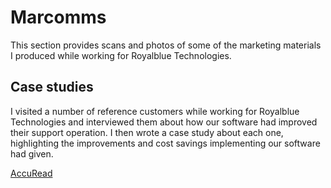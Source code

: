 # Marcomms

This section provides scans and photos of some of the marketing materials I produced while working for Royalblue Technologies.

## Case studies

I visited a number of reference customers while working for Royalblue Technologies and interviewed them about how our software had improved their support operation. I then wrote a case study about each one, highlighting the improvements and cost savings implementing our software had given.

[AccuRead](marcomms/AccuRead.md)


